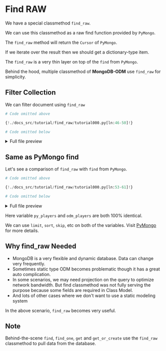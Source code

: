 # Find RAW

We have a special classmethod `find_raw`.

We can use this classmethod as a raw find function provided by `PyMongo`.

The `find_raw` method will return the `Cursor` of `PyMongo`.

If we iterate over the result then we should get a dictionary-type item.

The `find_raw` is a very thin layer on top of the `find` from `PyMongo`.

Behind the hood, multiple classmethod of **MongoDB-ODM** use `find_raw` for simplicity.

## Filter Collection

We can filter document using `find_raw`

```python
# Code omitted above

{!./docs_src/tutorial/find_raw/tutorial000.py[ln:46-50]!}

# Code omitted below
```

<details>
<summary>Full file preview</summary>
```Python
{!./docs_src/tutorial/find_raw/tutorial000.py!}
```
</details>

## Same as PyMongo find

Let's see a comparison of `find_raw` with `find` from `PyMongo`.

```python
# Code omitted above

{!./docs_src/tutorial/find_raw/tutorial000.py[ln:53-61]!}

# Code omitted below
```

<details>
<summary>Full file preview</summary>
```Python
{!./docs_src/tutorial/find_raw/tutorial000.py!}
```
</details>

Here variable `py_players` and `odm_players` are both 100% identical.

We can use `limit`, `sort`, `skip`, etc on both of the variables. Visit <a class="external-link" target="_blank" href="https://pymongo.readthedocs.io/en/stable/tutorial.html#querying-for-more-than-one-document">PyMongo</a> for more details.

## Why find_raw Needed

- MongoDB is a very flexible and dynamic database. Data can change very frequently.
- Sometimes static type ODM becomes problematic though it has a great auto complication.
- In some scenarios, we may need projection on the query to optimize network bandwidth. But find classmethod was not fully serving the purpose because some fields are required in Class Model.
- And lots of other cases where we don't want to use a static modeling system

In the above scenario, `find_raw` becomes very useful.

## Note

Behind-the-scene `find`, `find_one`, `get` and `get_or_create` use the `find_raw` classmethod to pull data from the database.
